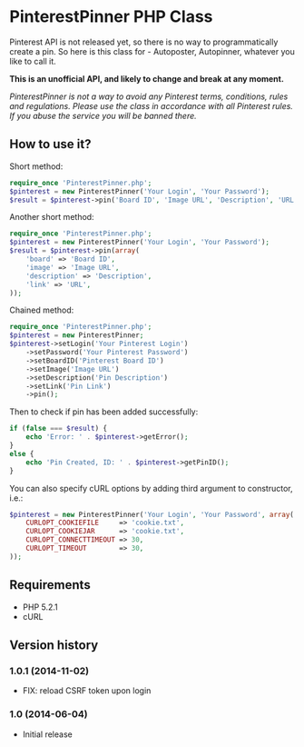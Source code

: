 # PinterestPinner PHP Class

Pinterest API is not released yet, so there is no way to programmatically create a pin. So here is this class for - Autoposter, Autopinner, whatever you like to call it.

**This is an unofficial API, and likely to change and break at any moment.**

_PinterestPinner is not a way to avoid any Pinterest terms, conditions, rules and regulations. Please use the class in accordance with all Pinterest rules. If you abuse the service you will be banned there._

## How to use it?

Short method:

```php
require_once 'PinterestPinner.php';
$pinterest = new PinterestPinner('Your Login', 'Your Password');
$result = $pinterest->pin('Board ID', 'Image URL', 'Description', 'URL');
```

Another short method:

```php
require_once 'PinterestPinner.php';
$pinterest = new PinterestPinner('Your Login', 'Your Password');
$result = $pinterest->pin(array(
    'board' => 'Board ID',
    'image' => 'Image URL',
    'description' => 'Description',
    'link' => 'URL',
));
```

Chained method:

```php
require_once 'PinterestPinner.php';
$pinterest = new PinterestPinner;
$pinterest->setLogin('Your Pinterest Login')
    ->setPassword('Your Pinterest Password')
    ->setBoardID('Pinterest Board ID')
    ->setImage('Image URL')
    ->setDescription('Pin Description')
    ->setLink('Pin Link')
    ->pin();
```

Then to check if pin has been added successfully:

```php
if (false === $result) {
    echo 'Error: ' . $pinterest->getError();
}
else {
    echo 'Pin Created, ID: ' . $pinterest->getPinID();
}
```

You can also specify cURL options by adding third argument to constructor, i.e.:

```php
$pinterest = new PinterestPinner('Your Login', 'Your Password', array(
    CURLOPT_COOKIEFILE     => 'cookie.txt',
    CURLOPT_COOKIEJAR      => 'cookie.txt',
    CURLOPT_CONNECTTIMEOUT => 30,
    CURLOPT_TIMEOUT        => 30,
));
```

## Requirements

- PHP 5.2.1
- cURL

## Version history

### 1.0.1 (2014-11-02)

- FIX: reload CSRF token upon login

### 1.0 (2014-06-04)

- Initial release
